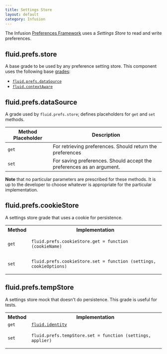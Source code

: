 ```yaml
---
title: Settings Store
layout: default
category: Infusion
---
```


The Infusion [Preferences Framework](PreferencesFramework.md) uses a _Settings Store_ to read and
write preferences.

## fluid.prefs.store

A base grade to be used by any preference setting store.
This component uses the following base [grades](ComponentGrades.md):

* [`fluid.prefs.dataSource`](#fluidprefsdatasource)
* [`fluid.contextAware`](ContextAwareness.md)

## fluid.prefs.dataSource

A grade used by `fluid.prefs.store`; defines placeholders for `get` and `set` methods.

Method Placeholder  | Description
------------------- | -----------
`get`  | For retrieving preferences. Should return the preferences
`set`  | For saving preferences. Should accept the preferences as an argument.

<div class="infusion-docs-note"><strong>Note</strong> that no particular parameters are prescribed for these methods. It is up to the developer
to choose whatever is appropriate for the particular implementation.</div>

## fluid.prefs.cookieStore

A settings store grade that uses a cookie for persistence.

<table>
    <tbody>
        <tr>
            <th>Method</th><th>Implementation</th>
        </tr>
        <tr>
            <td><code>get</code></td>
            <td><pre><code>fluid.prefs.cookieStore.get = function (cookieName)</code></pre></td>
        </tr>
        <tr>
            <td><code>set</code></td>
            <td><pre><code>fluid.prefs.cookieStore.set = function (settings, cookieOptions)</code></pre></td>
        </tr>
    </tbody>
</table>

## fluid.prefs.tempStore

A settings store mock that doesn't do persistence. This grade is useful for tests.

<table>
    <tbody>
        <tr>
            <th>Method</th><th>Implementation</th>
        </tr>
        <tr>
            <td><code>get</code></td>
            <td><code><a href="CoreAPI.md#fluididentityarg">fluid.identity</a></code></td>
        </tr>
        <tr>
            <td><code>set</code></td>
            <td><pre><code>fluid.prefs.tempStore.set = function (settings, applier)</code></pre></td>
        </tr>
    </tbody>
</table>
